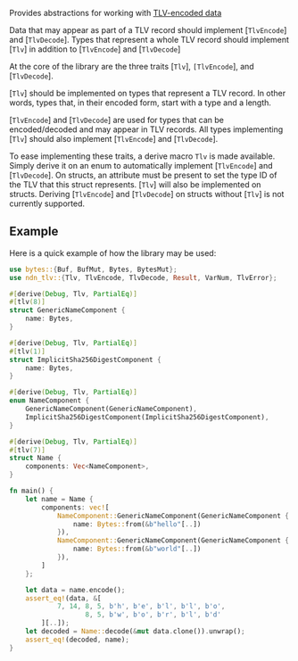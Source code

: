 Provides abstractions for working with [TLV-encoded data]

Data that may appear as part of a TLV record should implement [`TlvEncode`] and
[`TlvDecode`]. Types that represent a whole TLV record should implement [`Tlv`]
in addition to [`TlvEncode`] and [`TlvDecode`]

At the core of the library are the three traits [`Tlv`], `[TlvEncode`], and
[`TlvDecode`].

[`Tlv`] should be implemented on types that represent a TLV
record. In other words, types that, in their encoded form, start with a type
and a length.

[`TlvEncode`] and [`TlvDecode`] are used for types that can be encoded/decoded
and may appear in TLV records. All types implementing [`Tlv`] should also
implement [`TlvEncode`] and [`TlvDecode`].

To ease implementing these traits, a derive macro `Tlv` is made available.
Simply derive it on an enum to automatically implement [`TlvEncode`] and
[`TlvDecode`]. On structs, an attribute must be present to set the type ID of
the TLV that this struct represents. [`Tlv`] will also be implemented on
structs. Deriving [`TlvEncode`] and [`TlvDecode`] on structs without [`Tlv`] is
not currently supported.

## Example

Here is a quick example of how the library may be used:

```rust
use bytes::{Buf, BufMut, Bytes, BytesMut};
use ndn_tlv::{Tlv, TlvEncode, TlvDecode, Result, VarNum, TlvError};

#[derive(Debug, Tlv, PartialEq)]
#[tlv(8)]
struct GenericNameComponent {
    name: Bytes,
}

#[derive(Debug, Tlv, PartialEq)]
#[tlv(1)]
struct ImplicitSha256DigestComponent {
    name: Bytes,
}

#[derive(Debug, Tlv, PartialEq)]
enum NameComponent {
    GenericNameComponent(GenericNameComponent),
    ImplicitSha256DigestComponent(ImplicitSha256DigestComponent),
}

#[derive(Debug, Tlv, PartialEq)]
#[tlv(7)]
struct Name {
    components: Vec<NameComponent>,
}

fn main() {
    let name = Name {
        components: vec![
            NameComponent::GenericNameComponent(GenericNameComponent {
                name: Bytes::from(&b"hello"[..])
            }),
            NameComponent::GenericNameComponent(GenericNameComponent {
                name: Bytes::from(&b"world"[..])
            }),
        ]
    };

    let data = name.encode();
    assert_eq!(data, &[
            7, 14, 8, 5, b'h', b'e', b'l', b'l', b'o',
                   8, 5, b'w', b'o', b'r', b'l', b'd'
        ][..]);
    let decoded = Name::decode(&mut data.clone()).unwrap();
    assert_eq!(decoded, name);
}
```

[TLV-encoded data]: https://docs.named-data.net/NDN-packet-spec/current/tlv.html
